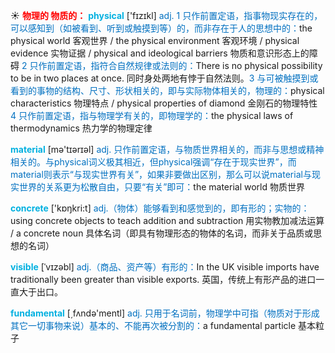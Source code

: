 ☀ <font color="red">**物理的 物质的：**</font>
<font color="sky blue">**physical**</font> ['fɪzɪkl] 
<font color="#0070c0">adj. 1 只作前置定语，指事物现实存在的，可以感知到（如被看到、听到或触摸到等）的，而非存在于人的思想中的：</font>the physical world 客观世界 / the physical environment 客观环境 / physical evidence 实物证据 / physical and ideological barriers 物质和意识形态上的障碍 <font color="#0070c0">2 只作前置定语，指符合自然规律或法则的：</font>There is no physical possibility to be in two places at once. 同时身处两地有悖于自然法则。<font color="#0070c0">3 与可被触摸到或看到的事物的结构、尺寸、形状相关的，即与实际物体相关的，物理的：</font>physical characteristics 物理特点 / physical properties of diamond 金刚石的物理特性 <font color="#0070c0">4 只作前置定语，指与物理学有关的，即物理学的：</font>the physical laws of thermodynamics 热力学的物理定律

<font color="sky blue">**material**</font> [mə'tɪərɪəl] 
<font color="#0070c0">adj. 只作前置定语，与物质世界相关的，而非与思想或精神相关的。与physical词义极其相近，但physical强调“存在于现实世界”，而material则表示“与现实世界有关”，如果非要做出区别，那么可以说material与现实世界的关系更为松散自由，只要“有关”即可：</font>the material world 物质世界

<font color="sky blue">**concrete**</font> ['kɒŋkri:t] 
<font color="#0070c0">adj.（物体）能够看到和感觉到的，即有形的；实物的：</font>using concrete objects to teach addition and subtraction 用实物教加减法运算 / a concrete noun 具体名词（即具有物理形态的物体的名词，而非关于品质或思想的名词）
           
<font color="sky blue">**visible**</font> [ˈvɪzəbl]
<font color="#0070c0">adj.（商品、资产等）有形的：</font>In the UK visible imports have traditionally been greater than visible exports. 英国，传统上有形产品的进口一直大于出口。

<font color="sky blue">**fundamental**</font> [͵fʌndə'mentl] 
<font color="#0070c0">adj. 只用于名词前，物理学中可指（物质对于形成其它一切事物来说）基本的、不能再次被分割的：</font>a fundamental particle 基本粒子


